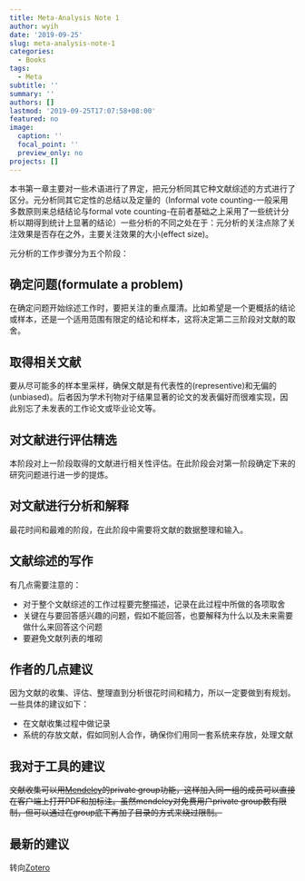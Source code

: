 ```yaml
---
title: Meta-Analysis Note 1
author: wyih
date: '2019-09-25'
slug: meta-analysis-note-1
categories:
  - Books
tags:
  - Meta
subtitle: ''
summary: ''
authors: []
lastmod: '2019-09-25T17:07:58+08:00'
featured: no
image:
  caption: ''
  focal_point: ''
  preview_only: no
projects: []
---
```



本书第一章主要对一些术语进行了界定，把元分析同其它种文献综述的方式进行了区分。元分析同其它定性的总结以及定量的（Informal vote counting-一般采用多数原则来总结结论与formal vote counting-在前者基础之上采用了一些统计分析以期得到统计上显著的结论）一些分析的不同之处在于：元分析的关注点除了关注效果是否存在之外，主要关注效果的大小(effect size)。

元分析的工作步骤分为五个阶段：

## 确定问题(formulate a problem)

在确定问题开始综述工作时，要把关注的重点厘清。比如希望是一个更概括的结论或样本，还是一个适用范围有限定的结论和样本，这将决定第二三阶段对文献的取舍。


## 取得相关文献

要从尽可能多的样本里采样，确保文献是有代表性的(representive)和无偏的(unbiased)。后者因为学术刊物对于结果显著的论文的发表偏好而很难实现，因此别忘了未发表的工作论文或毕业论文等。

## 对文献进行评估精选

本阶段对上一阶段取得的文献进行相关性评估。在此阶段会对第一阶段确定下来的研究问题进行进一步的提炼。


## 对文献进行分析和解释

最花时间和最难的阶段，在此阶段中需要将文献的数据整理和输入。

## 文献综述的写作

有几点需要注意的：

* 对于整个文献综述的工作过程要完整描述，记录在此过程中所做的各项取舍
* 关键在与要回答感兴趣的问题，假如不能回答，也要解释为什么以及未来需要做什么来回答这个问题
* 要避免文献列表的堆砌

## 作者的几点建议

因为文献的收集、评估、整理直到分析很花时间和精力，所以一定要做到有规划。一些具体的建议如下：

* 在文献收集过程中做记录
* 系统的存放文献，假如同别人合作，确保你们用同一套系统来存放，处理文献

## 我对于工具的建议

~~文献收集可以用[Mendeley](https://www.mendeley.com/)的private group功能，这样加入同一组的成员可以直接在客户端上打开PDF和加标注。虽然mendeley对免费用户private group数有限制，但可以通过在group底下再加子目录的方式来绕过限制。~~
## 最新的建议
转向[Zotero](https://www.zotero.org/)